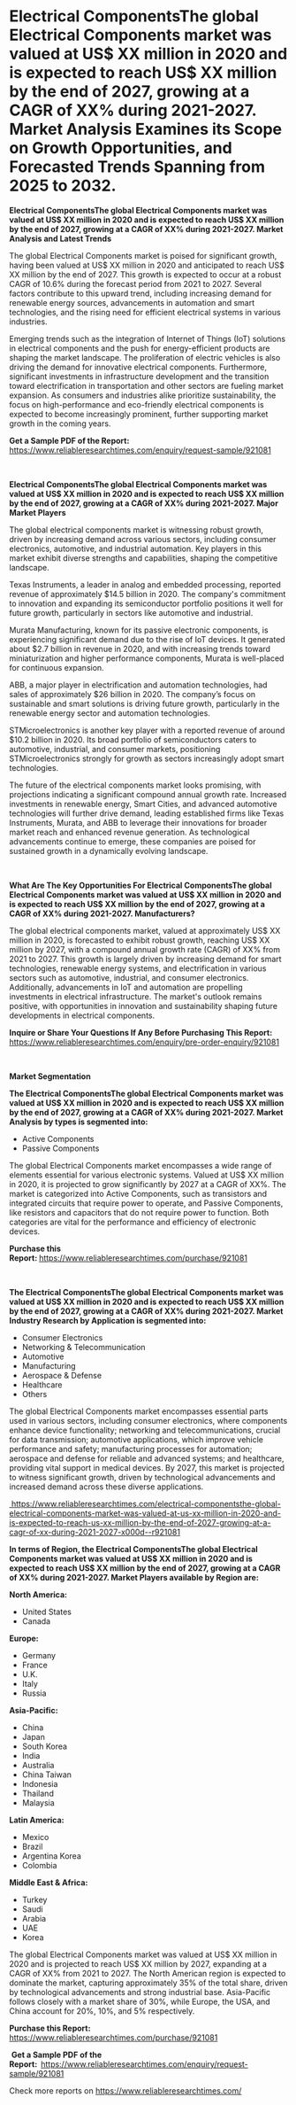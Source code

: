<p><h1>Electrical ComponentsThe global Electrical Components market was valued at US$ XX million in 2020 and is expected to reach US$ XX million by the end of 2027, growing at a CAGR of XX% during 2021-2027. Market Analysis Examines its Scope on Growth Opportunities, and Forecasted Trends Spanning from 2025 to 2032.</h1></p><p><strong>Electrical ComponentsThe global Electrical Components market was valued at US$ XX million in 2020 and is expected to reach US$ XX million by the end of 2027, growing at a CAGR of XX% during 2021-2027. Market Analysis and Latest Trends</strong></p>
<p><p>The global Electrical Components market is poised for significant growth, having been valued at US$ XX million in 2020 and anticipated to reach US$ XX million by the end of 2027. This growth is expected to occur at a robust CAGR of 10.6% during the forecast period from 2021 to 2027. Several factors contribute to this upward trend, including increasing demand for renewable energy sources, advancements in automation and smart technologies, and the rising need for efficient electrical systems in various industries. </p><p>Emerging trends such as the integration of Internet of Things (IoT) solutions in electrical components and the push for energy-efficient products are shaping the market landscape. The proliferation of electric vehicles is also driving the demand for innovative electrical components. Furthermore, significant investments in infrastructure development and the transition toward electrification in transportation and other sectors are fueling market expansion. As consumers and industries alike prioritize sustainability, the focus on high-performance and eco-friendly electrical components is expected to become increasingly prominent, further supporting market growth in the coming years.</p></p>
<p><strong>Get a Sample PDF of the Report:&nbsp;</strong> <a href="https://www.reliableresearchtimes.com/enquiry/request-sample/921081?utm_campaign=2230&utm_medium=2&utm_source=Github&utm_content=ia&utm_term=21032025&utm_id=electrical-componentsthe-global-electrical-components-market-was-valued-at-us-xx-million-in-2020-and-is-expected-to-reach-us-xx-million-by-the-end-of-2027-growing-at-a-cagr-of-xx-during-2021-2027">https://www.reliableresearchtimes.com/enquiry/request-sample/921081</a></p>
<p>&nbsp;</p>
<p><strong>Electrical ComponentsThe global Electrical Components market was valued at US$ XX million in 2020 and is expected to reach US$ XX million by the end of 2027, growing at a CAGR of XX% during 2021-2027. Major Market Players</strong></p>
<p><p>The global electrical components market is witnessing robust growth, driven by increasing demand across various sectors, including consumer electronics, automotive, and industrial automation. Key players in this market exhibit diverse strengths and capabilities, shaping the competitive landscape.</p><p>Texas Instruments, a leader in analog and embedded processing, reported revenue of approximately $14.5 billion in 2020. The company's commitment to innovation and expanding its semiconductor portfolio positions it well for future growth, particularly in sectors like automotive and industrial.</p><p>Murata Manufacturing, known for its passive electronic components, is experiencing significant demand due to the rise of IoT devices. It generated about $2.7 billion in revenue in 2020, and with increasing trends toward miniaturization and higher performance components, Murata is well-placed for continuous expansion.</p><p>ABB, a major player in electrification and automation technologies, had sales of approximately $26 billion in 2020. The company’s focus on sustainable and smart solutions is driving future growth, particularly in the renewable energy sector and automation technologies.</p><p>STMicroelectronics is another key player with a reported revenue of around $10.2 billion in 2020. Its broad portfolio of semiconductors caters to automotive, industrial, and consumer markets, positioning STMicroelectronics strongly for growth as sectors increasingly adopt smart technologies.</p><p>The future of the electrical components market looks promising, with projections indicating a significant compound annual growth rate. Increased investments in renewable energy, Smart Cities, and advanced automotive technologies will further drive demand, leading established firms like Texas Instruments, Murata, and ABB to leverage their innovations for broader market reach and enhanced revenue generation. As technological advancements continue to emerge, these companies are poised for sustained growth in a dynamically evolving landscape.</p></p>
<p>&nbsp;</p>
<p><strong>What Are The Key Opportunities For Electrical ComponentsThe global Electrical Components market was valued at US$ XX million in 2020 and is expected to reach US$ XX million by the end of 2027, growing at a CAGR of XX% during 2021-2027. Manufacturers?</strong></p>
<p><p>The global electrical components market, valued at approximately US$ XX million in 2020, is forecasted to exhibit robust growth, reaching US$ XX million by 2027, with a compound annual growth rate (CAGR) of XX% from 2021 to 2027. This growth is largely driven by increasing demand for smart technologies, renewable energy systems, and electrification in various sectors such as automotive, industrial, and consumer electronics. Additionally, advancements in IoT and automation are propelling investments in electrical infrastructure. The market's outlook remains positive, with opportunities in innovation and sustainability shaping future developments in electrical components.</p></p>
<p><strong>Inquire or Share Your Questions If Any Before Purchasing This Report:</strong> <a href="https://www.reliableresearchtimes.com/enquiry/pre-order-enquiry/921081?utm_campaign=2230&utm_medium=2&utm_source=Github&utm_content=ia&utm_term=21032025&utm_id=electrical-componentsthe-global-electrical-components-market-was-valued-at-us-xx-million-in-2020-and-is-expected-to-reach-us-xx-million-by-the-end-of-2027-growing-at-a-cagr-of-xx-during-2021-2027">https://www.reliableresearchtimes.com/enquiry/pre-order-enquiry/921081</a></p>
<p>&nbsp;</p>
<p><strong>Market Segmentation</strong></p>
<p><strong>The Electrical ComponentsThe global Electrical Components market was valued at US$ XX million in 2020 and is expected to reach US$ XX million by the end of 2027, growing at a CAGR of XX% during 2021-2027. Market Analysis by types is segmented into:</strong></p>
<p><ul><li>Active Components</li><li>Passive Components</li></ul></p>
<p><p>The global Electrical Components market encompasses a wide range of elements essential for various electronic systems. Valued at US$ XX million in 2020, it is projected to grow significantly by 2027 at a CAGR of XX%. The market is categorized into Active Components, such as transistors and integrated circuits that require power to operate, and Passive Components, like resistors and capacitors that do not require power to function. Both categories are vital for the performance and efficiency of electronic devices.</p></p>
<p><strong>Purchase this Report:&nbsp;</strong><a href="https://www.reliableresearchtimes.com/purchase/921081?utm_campaign=2230&utm_medium=2&utm_source=Github&utm_content=ia&utm_term=21032025&utm_id=electrical-componentsthe-global-electrical-components-market-was-valued-at-us-xx-million-in-2020-and-is-expected-to-reach-us-xx-million-by-the-end-of-2027-growing-at-a-cagr-of-xx-during-2021-2027">https://www.reliableresearchtimes.com/purchase/921081</a></p>
<p>&nbsp;</p>
<p><strong>The Electrical ComponentsThe global Electrical Components market was valued at US$ XX million in 2020 and is expected to reach US$ XX million by the end of 2027, growing at a CAGR of XX% during 2021-2027. Market Industry Research by Application is segmented into:</strong></p>
<p><ul><li>Consumer Electronics</li><li>Networking & Telecommunication</li><li>Automotive</li><li>Manufacturing</li><li>Aerospace & Defense</li><li>Healthcare</li><li>Others</li></ul></p>
<p><p>The global Electrical Components market encompasses essential parts used in various sectors, including consumer electronics, where components enhance device functionality; networking and telecommunications, crucial for data transmission; automotive applications, which improve vehicle performance and safety; manufacturing processes for automation; aerospace and defense for reliable and advanced systems; and healthcare, providing vital support in medical devices. By 2027, this market is projected to witness significant growth, driven by technological advancements and increased demand across these diverse applications.</p></p>
<p><a href="https://www.reliableresearchtimes.com/electrical-componentsthe-global-electrical-components-market-was-valued-at-us-xx-million-in-2020-and-is-expected-to-reach-us-xx-million-by-the-end-of-2027-growing-at-a-cagr-of-xx-during-2021-2027-x000d--r921081?utm_campaign=2230&utm_medium=2&utm_source=Github&utm_content=ia&utm_term=21032025&utm_id=electrical-componentsthe-global-electrical-components-market-was-valued-at-us-xx-million-in-2020-and-is-expected-to-reach-us-xx-million-by-the-end-of-2027-growing-at-a-cagr-of-xx-during-2021-2027">&nbsp;https://www.reliableresearchtimes.com/electrical-componentsthe-global-electrical-components-market-was-valued-at-us-xx-million-in-2020-and-is-expected-to-reach-us-xx-million-by-the-end-of-2027-growing-at-a-cagr-of-xx-during-2021-2027-x000d--r921081</a></p>
<p><strong>In terms of Region, the Electrical ComponentsThe global Electrical Components market was valued at US$ XX million in 2020 and is expected to reach US$ XX million by the end of 2027, growing at a CAGR of XX% during 2021-2027. Market Players available by Region are:</strong></p>
<p>
    <p> <strong> North America: </strong>
        <ul>
            <li>United States</li>
            <li>Canada</li>
        </ul>
        </p> 
    <p> <strong> Europe: </strong>
        <ul>
            <li>Germany</li>
            <li>France</li>
            <li>U.K.</li>
            <li>Italy</li>
            <li>Russia</li>
        </ul>
        </p> 
    <p> <strong> Asia-Pacific: </strong>
        <ul>
            <li>China</li>
            <li>Japan</li>
            <li>South Korea</li>
            <li>India</li>
            <li>Australia</li>
            <li>China Taiwan</li>
            <li>Indonesia</li>
            <li>Thailand</li>
            <li>Malaysia</li>
        </ul>
        </p> 
    <p> <strong> Latin America: </strong>
        <ul>
            <li>Mexico</li>
            <li>Brazil</li>
            <li>Argentina Korea</li>
            <li>Colombia</li>
        </ul>
        </p> 
    <p> <strong> Middle East & Africa: </strong>
        <ul>
            <li>Turkey</li>
            <li>Saudi</li>
            <li>Arabia</li>
            <li>UAE</li>
            <li>Korea</li>
        </ul>
    </p>
    </p>
<p><p>The global Electrical Components market was valued at US$ XX million in 2020 and is projected to reach US$ XX million by 2027, expanding at a CAGR of XX% from 2021 to 2027. The North American region is expected to dominate the market, capturing approximately 35% of the total share, driven by technological advancements and strong industrial base. Asia-Pacific follows closely with a market share of 30%, while Europe, the USA, and China account for 20%, 10%, and 5% respectively.</p></p>
<p><strong>Purchase this Report: </strong><a href="https://www.reliableresearchtimes.com/purchase/921081?utm_campaign=2230&utm_medium=2&utm_source=Github&utm_content=ia&utm_term=21032025&utm_id=electrical-componentsthe-global-electrical-components-market-was-valued-at-us-xx-million-in-2020-and-is-expected-to-reach-us-xx-million-by-the-end-of-2027-growing-at-a-cagr-of-xx-during-2021-2027">https://www.reliableresearchtimes.com/purchase/921081</a></p>
<p>&nbsp;<strong>Get a Sample PDF of the Report:&nbsp;&nbsp;</strong><a href="https://www.reliableresearchtimes.com/enquiry/request-sample/921081?utm_campaign=2230&utm_medium=2&utm_source=Github&utm_content=ia&utm_term=21032025&utm_id=electrical-componentsthe-global-electrical-components-market-was-valued-at-us-xx-million-in-2020-and-is-expected-to-reach-us-xx-million-by-the-end-of-2027-growing-at-a-cagr-of-xx-during-2021-2027">https://www.reliableresearchtimes.com/enquiry/request-sample/921081</a></p>
<p><strong></strong></p>
<p>Check more reports on <a href="https://www.reliableresearchtimes.com/?utm_campaign=2230&utm_medium=2&utm_source=Github&utm_content=ia&utm_term=21032025&utm_id=electrical-componentsthe-global-electrical-components-market-was-valued-at-us-xx-million-in-2020-and-is-expected-to-reach-us-xx-million-by-the-end-of-2027-growing-at-a-cagr-of-xx-during-2021-2027">https://www.reliableresearchtimes.com/</a></p>